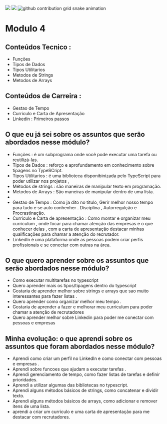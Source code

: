 ![](https://i.imgur.com/97BFGnl.png)
<img src=(https://i.imgur.com/97BFGnl.png)>
<picture>
  <source
    media="(prefers-color-scheme: dark)"
    srcset="https://raw.githubusercontent.com/Raulzit0/snk/output/github-contribution-grid-snake-dark.svg"
  />
  <source
    media="(prefers-color-scheme: light)"
    srcset="https://raw.githubusercontent.com/Raulzit0/snk/output/github-contribution-grid-snake.svg"
  />
  <img
    alt="github contribution grid snake animation"
    src="https://raw.githubusercontent.com/Raulzit0/snk/output/github-contribution-grid-snake.svg"
  />
  
# Modulo 4

## Conteúdos Tecnico :

- Funções
- Tipos de Dados
- Tipos Utilitarios
- Metodos de Strings
- Metodos de Arrays

## Conteúdos de Carreira :

- Gestao de Tempo
- Curriculo e Carta de Apresentação
- Linkedin : Primeiros passos

## O que eu já sei sobre os assuntos que serão abordados nesse módulo?

- Funções : é um subprograma onde você pode executar uma tarefa ou reutilizá-las.
- Tipos de Dados : reforço e aprofundamento em conhecimento sobre tipagens no TypeSCript.
- Tipos Utilitarios : é uma biblioteca disponibinizada pelo TypeScript para poder utilizar nos projetos ,
- Métodos de strings : são maneiras de manipular texto em programação.
- Metodos de Arrays : São maneiras de manipular dentro de uma lista.
- 
- Gestao de Tempo : Como ja dito no titulo, Gerir melhor nosso tempo para tudo e se auto conhenher . Disciplina , Autorregulção e Procrastinação.
- Curriculo e Carta de apresentação : Como montar e organizar meu curriculum , onde focar para chamar atenção das empresas e o que conhecer delas , com a carta de apresentação destacar minhas qualificações para chamar a atenção do recrutador.
- LinkedIn é uma plataforma onde as pessoas podem criar perfis profissionais e se conectar com outras na área.

  

## O que quero aprender sobre os assuntos que serão abordados nesse módulo?

- Como executar multitarefas no typescript
- Quero aprender mais os tipos/tipagens dentro do typescript
- Gostaria de aprender melhor sobre strings e arrays que sao muito interessantes para fazer listas .
- Quero aprender como organizar melhor meu tempo .
- Gostaria de aprender a fazer e melhorar meu curriculum para poder chamar a atenção de recrutadores
- Quero aprender melhor sobre Linkedin para poder me conectar com pessoas e empresas

## Minha evolução: o que aprendi sobre os assuntos que foram abordados nesse módulo?

- Aprendi como criar um perfil no LinkedIn e como conectar com pessoas e empresas .
- Aprendi sobre funcoes que ajudam a executar tarefas .
- Aprendi gerenciamento de tempo, como fazer listas de tarefas e definir prioridades.
- Aprendi a utilizar algumas das bibliotecas no typescript.
- Aprendi alguns métodos básicos de strings, como concatenar e dividir texto.
- Aprendi alguns métodos básicos de arrays, como adicionar e remover itens de uma lista.
- aprendi a criar um curriculo e uma carta de apresentação para me destacar com recrutadores.
